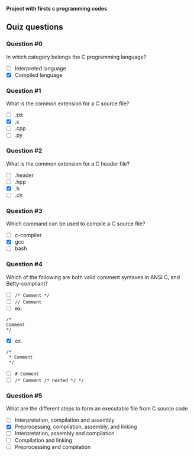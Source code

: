 **Project with firsts c programming codes**

## Quiz questions
### Question #0
In which category belongs the C programming language?
- [ ] Interpreted language
- [x] Compiled language

### Question #1
What is the common extension for a C source file?
- [ ] .txt
- [x] .c
- [ ] .cpp
- [ ] .py

### Question #2
What is the common extension for a C header file?
- [ ] .header
- [ ] .hpp
- [x] .h
- [ ] .ch

### Question #3
Which command can be used to compile a C source file?
- [ ] c-compiler
- [x] gcc
- [ ] bash

### Question #4
Which of the following are both valid comment syntaxes in ANSI C, and Betty-compliant?
- [ ] ``/* Comment */``
- [ ] ``// Comment``
- [ ] ex.
```
/*
Comment
*/
```
- [x] ex.
```
/*
 * Comment
 */
```
- [ ] ``# Comment``
- [ ] ``/* Comment /* nested */ */``

### Question #5
What are the different steps to form an executable file from C source code
- [ ] Interpretation, compilation and assembly
- [x] Preprocessing, compilation, assembly, and linking
- [ ] Interpretation, assembly and compilation
- [ ] Compilation and linking
- [ ] Preprocessing and compilation
